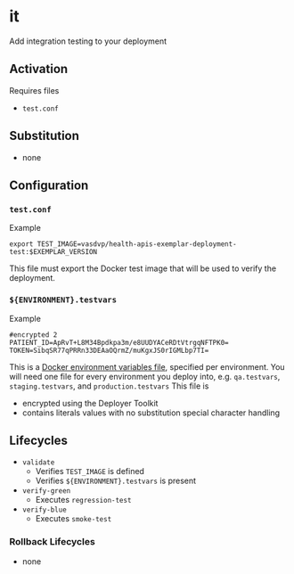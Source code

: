 # it

Add integration testing to your deployment

## Activation
Requires files
- `test.conf`

## Substitution
- none

## Configuration
### `test.conf`
Example
```
export TEST_IMAGE=vasdvp/health-apis-exemplar-deployment-test:$EXEMPLAR_VERSION
```
This file must export the Docker test image that will be used to verify the deployment.

### `${ENVIRONMENT}.testvars`
Example
```
#encrypted 2
PATIENT_ID=ApRvT+L8M34Bpdkpa3m/e8UUDYACeRDtVtrgqNFTPK0=
TOKEN=SibqSR77qPRRn33DEAaOQrmZ/muKgxJS0rIGMLbp7TI=
```
This is a [Docker environment variables file](https://docs.docker.com/compose/env-file/), specified per environment. You will need one file for every environment you deploy into, e.g. `qa.testvars`, `staging.testvars`, and `production.testvars`
This file is
- encrypted using the Deployer Toolkit
- contains literals values with no substitution special character handling

## Lifecycles
- `validate`
  - Verifies `TEST_IMAGE` is defined
  - Verifies `${ENVIRONMENT}.testvars` is present
- `verify-green`
  - Executes `regression-test`
- `verify-blue`
  - Executes `smoke-test`

### Rollback Lifecycles
- none